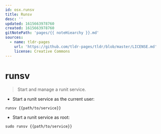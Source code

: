 ```yaml
---
id: osx.runsv
title: Runsv
desc: ''
updated: 1615663978760
created: 1615663978760
gitNotePath: 'pages/{{ noteHiearchy }}.md'
sources:
  - name: tldr-pages
    url: 'https://github.com/tldr-pages/tldr/blob/master/LICENSE.md'
    license: Creative Commons
---
```

# runsv

> Start and manage a runit service.

- Start a runit service as the current user:

`runsv {{path/to/service}}`

- Start a runit service as root:

`sudo runsv {{path/to/service}}`

